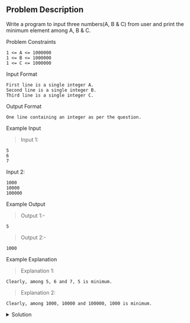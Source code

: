 ## Problem Description
Write a program to input three numbers(A, B & C) from user and print the minimum element among A, B & C.

Problem Constraints
```
1 <= A <= 1000000
1 <= B <= 1000000
1 <= C <= 1000000
```


Input Format
```
First line is a single integer A.
Second line is a single integer B.
Third line is a single integer C.
```


Output Format
```
One line containing an integer as per the question.
```


Example Input

>Input 1:
```
5 
6 
7
```

Input 2:
```
1000 
10000 
100000
```

Example Output

>Output 1:-
```
5
```

>Output 2:-
```
1000
```

Example Explanation

>Explanation 1:
```
Clearly, among 5, 6 and 7, 5 is minimum.
```

>Explanation 2:
```
Clearly, among 1000, 10000 and 100000, 1000 is minimum.
```

<details>
  <summary>Solution</summary>
    Solution is not yet added!